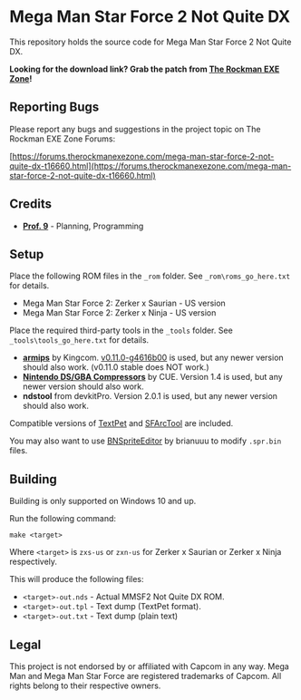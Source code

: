 # Mega Man Star Force 2 Not Quite DX

This repository holds the source code for Mega Man Star Force 2 Not Quite DX.

**Looking for the download link? Grab the patch from [The Rockman EXE Zone](https://forums.therockmanexezone.com/mega-man-star-force-2-not-quite-dx-t16660.html)!**

## Reporting Bugs

Please report any bugs and suggestions in the project topic on The Rockman EXE
Zone Forums:

[https://forums.therockmanexezone.com/mega-man-star-force-2-not-quite-dx-t16660.html](https://forums.therockmanexezone.com/mega-man-star-force-2-not-quite-dx-t16660.html)

## Credits

 *  **[Prof. 9](https://twitter.com/Prof9)** - Planning, Programming

## Setup

Place the following ROM files in the `_rom` folder. See `_rom\roms_go_here.txt`
for details.

* Mega Man Star Force 2: Zerker x Saurian - US version
* Mega Man Star Force 2: Zerker x Ninja - US version

Place the required third-party tools in the `_tools` folder. See
`_tools\tools_go_here.txt` for details.

 *  **[armips](https://github.com/Kingcom/armips/)** by Kingcom. 
    [v0.11.0-g4616b00](https://github.com/Kingcom/armips/tree/4616b009959a8675eb2c9af66470b30c4083dffb)
    is used, but any newer version should also work. (v0.11.0 stable does NOT
    work.)
 *  **[Nintendo DS/GBA Compressors](https://www.romhacking.net/utilities/826/)**
    by CUE. Version 1.4 is used, but any newer version should also work.
 *  **ndstool** from devkitPro. Version 2.0.1 is used, but any newer version
    should also work.

Compatible versions of [TextPet](https://github.com/Prof9/TextPet)
and [SFArcTool](https://github.com/Prof9/SFArcTool) are included.

You may also want to use [BNSpriteEditor](https://github.com/brianuuu/BNSpriteEditor)
by brianuuu to modify `.spr.bin` files.

## Building

Building is only supported on Windows 10 and up.

Run the following command:

```
make <target>
```

Where `<target>` is `zxs-us` or `zxn-us` for Zerker x Saurian or Zerker x Ninja
respectively.

This will produce the following files:

* `<target>-out.nds` - Actual MMSF2 Not Quite DX ROM.
* `<target>-out.tpl` - Text dump (TextPet format).
* `<target>-out.txt` - Text dump (plain text)

## Legal

This project is not endorsed by or affiliated with Capcom in any way. Mega Man
and Mega Man Star Force are registered trademarks of Capcom. All rights belong
to their respective owners.
